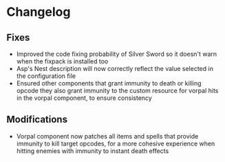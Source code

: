 # Changelog

## Fixes

- Improved the code fixing probability of Silver Sword so it doesn't warn when the fixpack is installed too
- Asp's Nest description will now correctly reflect the value selected in the configuration file
- Ensured other components that grant immunity to death or killing opcode they also grant immunity to the custom resource for vorpal hits in the vorpal component, to ensure consistency

## Modifications

- Vorpal component now patches all items and spells that provide immunity to kill target opcodes, for a more cohesive experience when hitting enemies with immunity to instant death effects
